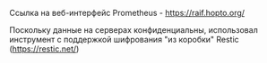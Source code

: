 Ссылка на веб-интерфейс Prometheus - https://raif.hopto.org/

Поскольку данные на серверах конфиденциальны, использовал инструмент с поддержкой шифрования "из коробки" Restic (https://restic.net/)
